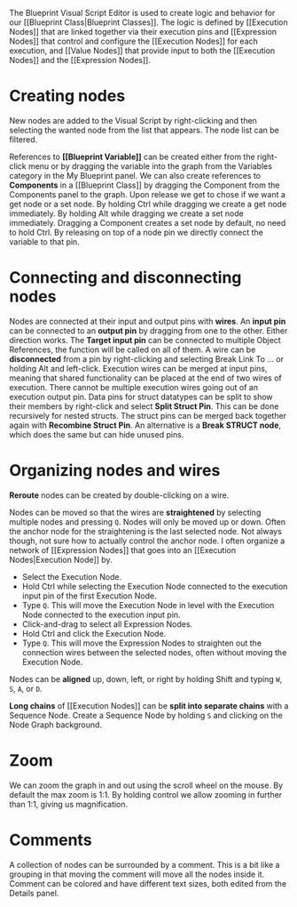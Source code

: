 The Blueprint Visual Script Editor is used to create logic and behavior for our [[Blueprint Class|Blueprint Classes]].
The logic is defined by [[Execution Nodes]] that are linked together via their execution pins and [[Expression Nodes]] that control and configure the [[Execution Nodes]] for each execution, and [[Value Nodes]] that provide input to both the [[Execution Nodes]] and the [[Expression Nodes]].

# Creating nodes
New nodes are added to the Visual Script by right-clicking and then selecting the wanted node from the list that appears.
The node list can be filtered.

References to **[[Blueprint Variable]]** can be created either from the right-click menu or by dragging the variable into the graph from the Variables category in the My Blueprint panel.
We can also create references to **Components** in a [[Blueprint Class]] by dragging the Component from the Components panel to the graph.
Upon release we get to chose if we want a get node or a set node.
By holding Ctrl while dragging we create a get node immediately.
By holding Alt while dragging we create a set node immediately.
Dragging a Component creates a set node by default, no need to hold Ctrl.
By releasing on top of a node pin we directly connect the variable to that pin.

# Connecting and disconnecting nodes
Nodes are connected at their input and output pins with **wires**.
An **input pin** can be connected to an **output pin** by dragging from one to the other.
Either direction works.
The **Target input pin** can be connected to multiple Object References, the function will be called on all of them.
A wire can be **disconnected** from a pin by right-clicking and selecting Break Link To ... or holding Alt and left-click.
Execution wires can be merged at input pins, meaning that shared functionality can be placed at the end of two wires of execution.
There cannot be multiple execution wires going out of an execution output pin.
Data pins for struct datatypes can be split to show their members by right-click and select **Split Struct Pin**.
This can be done recursively for nested structs.
The struct pins can be merged back together again with **Recombine Struct Pin**.
An alternative is a **Break STRUCT node**, which does the same but can hide unused pins.

# Organizing nodes and wires
**Reroute** nodes can be created by double-clicking on a wire.

Nodes can be moved so that the wires are **straightened** by selecting multiple nodes and pressing `Q`.
Nodes will only be moved up or down.
Often the anchor node for the straightening is the last selected node.
Not always though, not sure how to actually control the anchor node.
I often organize a network of [[Expression Nodes]] that goes into an [[Execution Nodes|Execution Node]] by.
- Select the Execution Node.
- Hold Ctrl while selecting the Execution Node connected to the execution input pin of the first Execution Node.
- Type `Q`. This will move the Execution Node in level with the Execution Node connected to the execution input pin.
- Click-and-drag to select all Expression Nodes.
- Hold Ctrl and click the Execution Node.
- Type `Q`. This will move the Expression Nodes to straighten out the connection wires between the selected nodes, often without moving the Execution Node.

Nodes can be **aligned** up, down, left, or right by holding Shift and typing `W`, `S`, `A`, or `D`.

**Long chains** of [[Execution Nodes]] can be **split into separate chains** with a Sequence Node.
Create a Sequence Node by holding `S` and clicking on the Node Graph background.

# Zoom
We can zoom the graph in and out using the scroll wheel on the mouse.
By default the max zoom is 1:1.
By holding control we allow zooming in further than 1:1, giving us magnification.

# Comments
A collection of nodes can be surrounded by a comment.
This is a bit like a grouping in that moving the comment will move all the nodes inside it.
Comment can be colored and have different text sizes, both edited from the Details panel.
